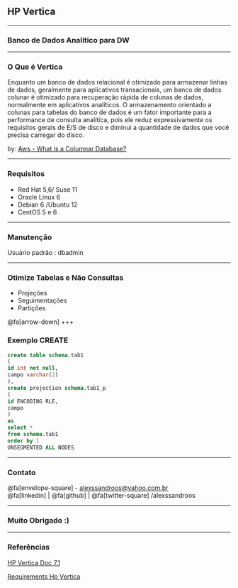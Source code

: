 ## HP Vertica
___
### Banco de Dados Analítico para DW
---
### O Que é Vertica
Enquanto um banco de dados relacional é otimizado para armazenar linhas de dados, geralmente para aplicativos transacionais, um banco de dados colunar é otimizado para recuperação rápida de colunas de dados, normalmente em aplicativos analíticos. O armazenamento orientado a colunas para tabelas do banco de dados é um fator importante para a performance de consulta analítica, pois ele reduz expressivamente os requisitos gerais de E/S de disco e diminui a quantidade de dados que você precisa carregar do disco.

by: [Aws - What is a Columnar Database?](https://aws.amazon.com/nosql/columnar/?nc1=h_ls)

---
### Requisitos
- Red Hat 5,6/ Suse 11
- Oracle Linux 6
- Debian 6 /Ubuntu 12
- CentOS 5 e 6

---
### Manutenção  
Usuário padrão : dbadmin

---
### Otimize Tabelas e Não Consultas
 - Projeções
 - Seguimentações
 - Partições
 
 @fa[arrow-down]
+++
### Exemplo CREATE
```sql
create table schema.tab1
(
id int not null,
campo varchar(2) 
),
create projection schema.tab1_p 
(
id ENCODING RLE,
campo
)
as 
select *
from schema.tab1
order by 1 
UNSEGMENTED ALL NODES
```

---
### Contato
@fa[envelope-square] - alexssandroos@yahoo.com.br
<br>
@fa[linkedin] | @fa[github] | @fa[twitter-square] /alexssandroos

---
### Muito Obrigado :)

---
### Referências

[HP Vertica Doc 7.1](http://my.vertica.com/docs/Ecosystem/Amazon/HP_Vertica_7.1.x_Vertica_AWS.pdf)

[Requirements Hp Vertica ](https://my.vertica.com/docs/7.0.x/HTML/index.htm#Authoring/InstallationGuide/PlatformRequirementsAndRecommendations.htm%3FTocPath%3DInstallation%2520Guide%7CBefore%2520You%2520Install%2520Vertica%7CPlatform%2520Requirements%2520and%2520Recommendations%7C_____0)


